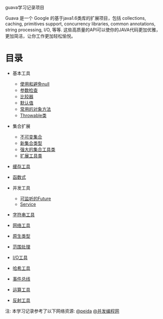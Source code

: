guava学习记录项目

Guava 是一个 Google 的基于java1.6类库的扩展项目，包括 collections, caching, primitives support, concurrency libraries, common annotations, string processing, I/O, 等等. 这些高质量的API可以使你的JAVA代码更加优雅，更加简洁，让你工作更加轻松愉悦。

目录
===

* 基本工具
	+ [使用和避免null](doc/basic-utilities-using-avoiding-null.md)
	+ [参数检查](doc/basic-utilities-preconditions.md)
	+ [比较器](doc/basic-utilities-ordering.md)
	+ [默认值](doc/basic-utilities-defaults.md)
	+ [常用的对象方法](doc/basic-utilities-object-methods.md)
	+ [Throwable类](doc/basic-utilities-throwables.md)

* 集合扩展
	+ [不可变集合](doc/collections-immutable-collections.md)
	+ [新集合类型](doc/collections-new-collection-types.md)
	+ [强大的集合工具类](doc/collections-utility-classes.md)
	+ [扩展工具类](doc/collections-extension-utilities.md)
* [缓存工具](doc/caches.md)
* [函数式](doc/functional-idioms.md)
* 并发工具
	+ [可监听的Future](doc/concurrency-listenablefuture.md)
	+ [Service](doc/concurrency-service.md)
* [字符串工具](doc/strings.md)
* [网络工具](doc/networking.md)
* [原生类型](doc/primitives.md)
* [范围处理](doc/ranges.md)
* [I/O工具](doc/io.md)
* [哈希工具](doc/hash.md)
* [事件总线](doc/eventbus.md)
* [运算工具](doc/math.md)
* [反射工具](doc/reflection.md)


注: 本学习记录参考了以下网络资源:
[@peida](http://www.cnblogs.com/peida/p/Guava.html)
[@并发编程网](http://ifeve.com/category/guava-2/)